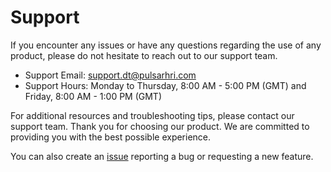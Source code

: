 # Support

If you encounter any issues or have any questions regarding the use of any product, please do not hesitate to reach out to our support team. 

* Support Email: support.dt@pulsarhri.com
* Support Hours: Monday to Thursday, 8:00 AM - 5:00 PM (GMT) and Friday, 8:00 AM - 1:00 PM (GMT) 


For additional resources and troubleshooting tips, please contact our support team.
Thank you for choosing our product. We are committed to providing you with the best possible experience.

You can also create an [issue](https://github.com/PulsarHRI/pulsarhri.github.io/issues) reporting a bug or requesting a new feature.
